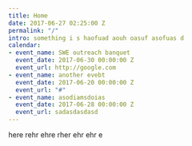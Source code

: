 ```yaml
---
title: Home
date: 2017-06-27 02:25:00 Z
permalink: "/"
intro: something i s haofuad aouh oasuf asofuas d
calendar:
- event_name: SWE outreach banquet
  event_date: 2017-06-30 00:00:00 Z
  event_url: http://google.com
- event_name: another evebt
  event_date: 2017-06-20 00:00:00 Z
  event_url: "#"
- event_name: asodiamsdoias
  event_date: 2017-06-28 00:00:00 Z
  event_url: sadasdasdasd
---
```


here rehr ehre rher ehr ehr e